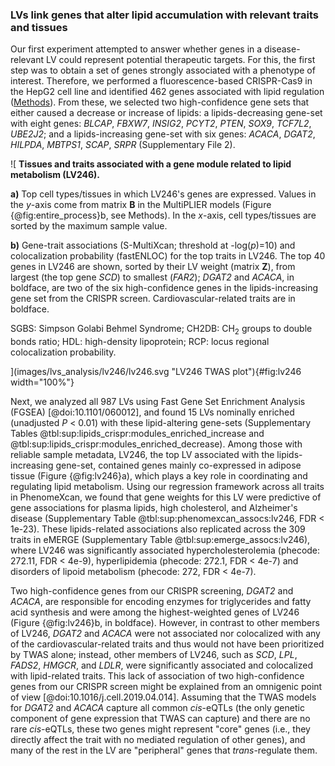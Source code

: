 ### LVs link genes that alter lipid accumulation with relevant traits and tissues

Our first experiment attempted to answer whether genes in a disease-relevant LV could represent potential therapeutic targets.
For this, the first step was to obtain a set of genes strongly associated with a phenotype of interest.
Therefore, we performed a fluorescence-based CRISPR-Cas9 in the HepG2 cell line and identified 462 genes associated with lipid regulation ([Methods](#sec:methods:crispr)).
From these, we selected two high-confidence gene sets that either caused a decrease or increase of lipids:
a lipids-decreasing gene-set with eight genes: *BLCAP*, *FBXW7*, *INSIG2*, *PCYT2*, *PTEN*, *SOX9*, *TCF7L2*, *UBE2J2*;
and a lipids-increasing gene-set with six genes: *ACACA*, *DGAT2*, *HILPDA*, *MBTPS1*, *SCAP*, *SRPR* (Supplementary File 2).


![
**Tissues and traits associated with a gene module related to lipid metabolism (LV246).**
<!--  -->
**a)** Top cell types/tissues in which LV246's genes are expressed.
Values in the $y$-axis come from matrix $\mathbf{B}$ in the MultiPLIER models (Figure {@fig:entire_process}b, see Methods).
In the $x$-axis, cell types/tissues are sorted by the maximum sample value.
<!--  -->
**b)** Gene-trait associations (S-MultiXcan; threshold at -log($p$)=10) and colocalization probability (fastENLOC) for the top traits in LV246.
The top 40 genes in LV246 are shown, sorted by their LV weight (matrix $\mathbf{Z}$), from largest (the top gene *SCD*) to smallest (*FAR2*);
*DGAT2* and *ACACA*, in boldface, are two of the six high-confidence genes in the lipids-increasing gene set from the CRISPR screen.
Cardiovascular-related traits are in boldface.
<!--  -->
SGBS: Simpson Golabi Behmel Syndrome;
CH2DB: CH<sub>2</sub> groups to double bonds ratio;
HDL: high-density lipoprotein;
RCP: locus regional colocalization probability.
<!--  -->
](images/lvs_analysis/lv246/lv246.svg "LV246 TWAS plot"){#fig:lv246 width="100%"}


Next, we analyzed all 987 LVs using Fast Gene Set Enrichment Analysis (FGSEA) [@doi:10.1101/060012], and found 15 LVs nominally enriched (unadjusted *P* < 0.01) with these lipid-altering gene-sets (Supplementary Tables @tbl:sup:lipids_crispr:modules_enriched_increase and @tbl:sup:lipids_crispr:modules_enriched_decrease).
Among those with reliable sample metadata, LV246, the top LV associated with the lipids-increasing gene-set, contained genes mainly co-expressed in adipose tissue (Figure {@fig:lv246}a), which plays a key role in coordinating and regulating lipid metabolism.
Using our regression framework across all traits in PhenomeXcan, we found that gene weights for this LV were predictive of gene associations for plasma lipids, high cholesterol, and Alzheimer's disease (Supplementary Table @tbl:sup:phenomexcan_assocs:lv246, FDR < 1e-23).
These lipids-related associations also replicated across the 309 traits in eMERGE (Supplementary Table @tbl:sup:emerge_assocs:lv246), where LV246 was significantly associated hypercholesterolemia (phecode: 272.11, FDR < 4e-9), hyperlipidemia (phecode: 272.1, FDR < 4e-7) and disorders of lipoid metabolism (phecode: 272, FDR < 4e-7).


Two high-confidence genes from our CRISPR screening, *DGAT2* and *ACACA*, are responsible for encoding enzymes for triglycerides and fatty acid synthesis and were among the highest-weighted genes of LV246 (Figure {@fig:lv246}b, in boldface).
However, in contrast to other members of LV246, *DGAT2* and *ACACA* were not associated nor colocalized with any of the cardiovascular-related traits and thus would not have been prioritized by TWAS alone;
instead, other members of LV246, such as *SCD*, *LPL*, *FADS2*, *HMGCR*, and *LDLR*, were significantly associated and colocalized with lipid-related traits.
This lack of association of two high-confidence genes from our CRISPR screen might be explained from an omnigenic point of view [@doi:10.1016/j.cell.2019.04.014].
Assuming that the TWAS models for *DGAT2* and *ACACA* capture all common *cis*-eQTLs (the only genetic component of gene expression that TWAS can capture) and there are no rare *cis*-eQTLs, these two genes might represent "core" genes (i.e., they directly affect the trait with no mediated regulation of other genes), and many of the rest in the LV are "peripheral" genes that *trans*-regulate them.

